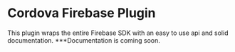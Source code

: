 # Cordova Firebase Plugin
This plugin wraps the entire Firebase SDK with an easy to use api and solid documentation.
***Documentation is coming soon.
